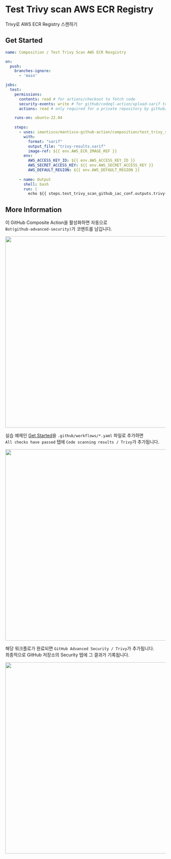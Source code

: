 # Test Trivy scan AWS ECR Registry

Trivy로 AWS ECR Registry 스캔하기

## Get Started

```yaml
name: Composition / Test Trivy Scan AWS ECR Resgistry

on:
  push:
    branches-ignore:
      - 'main'

jobs:
  test:
    permissions:
      contents: read # for actions/checkout to fetch code
      security-events: write # for github/codeql-action/upload-sarif to upload SARIF results
      actions: read # only required for a private repository by github/codeql-action/upload-sarif to get the Action run status

    runs-on: ubuntu-22.04
    
    steps:
      - uses: imantisco/mantisco-github-action/composition/test_trivy_scan_aws_ecr_registry@dev
        with:
          format: "sarif"
          output_file: "trivy-results.sarif"
          image-ref: ${{ env.AWS_ECR_IMAGE_REF }}
        env:
          AWS_ACCESS_KEY_ID: ${{ env.AWS_ACCESS_KEY_ID }}
          AWS_SECRET_ACCESS_KEY: ${{ env.AWS_SECRET_ACCESS_KEY }}
          AWS_DEFAULT_REGION: ${{ env.AWS_DEFAULT_REGION }}
          
      - name: Output
        shell: bash
        run: |
          echo ${{ steps.test_trivy_scan_github_iac_conf.outputs.trivy-result }}
```

## More Information

이 GitHub Composite Action을 활성화하면 자동으로 <br>
`Bot(github-advanced-security)`가 코멘트를 남깁니다.

<img src="./image.png" style="width: 600px;" />

실습 예제인 [Get Started](./README.md#get-started)을 `.github/workflows/*.yaml` 파일로 추가하면 <br>
`All checks have passed` 탭에 `Code scanning results / Trivy`가 추가됩니다.

<img src="./image-1.png" style="width: 600px;" />

해당 워크플로가 완료되면 `GitHub Advanced Security / Trivy`가 추가됩니다. <br>
최종적으로 GitHub 저장소의 Security 탭에 그 결과가 기록됩니다.

<img src="./image-2.png" style="width: 600px;" />
